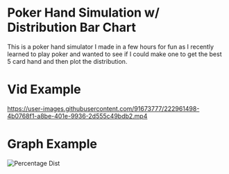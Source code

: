 # Poker Hand Simulation w/ Distribution Bar Chart

This is a poker hand simulator I made in a few hours for fun as I recently learned to play poker and wanted to see if I could make one to get the best 5 card hand and then
plot the distribution.

<h1> Vid Example </h1>

https://user-images.githubusercontent.com/91673777/222961498-4b0768f1-a8be-401e-9936-2d555c49bdb2.mp4


<h1> Graph Example </h1>

![Percentage Dist](https://user-images.githubusercontent.com/91673777/222961559-75c25dfa-6fb7-43a7-bbe4-59129c5690d3.png)
